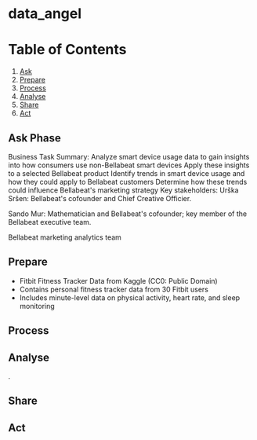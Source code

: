 # data_angel

# Table of Contents
1. [Ask](#Ask)
3. [Prepare](#Prepare)
4. [Process](#Process)
5. [Analyse](#Analyse)
6. [Share](#Share)
7. [Act](#Act)
   

   
## Ask Phase
<a id="introduction"></a>
Business Task Summary:
Analyze smart device usage data to gain insights into how consumers use non-Bellabeat smart devices
Apply these insights to a selected Bellabeat product
Identify trends in smart device usage and how they could apply to Bellabeat customers
Determine how these trends could influence Bellabeat's marketing strategy
Key stakeholders:
Urška Sršen: Bellabeat's cofounder and Chief Creative Officier.

Sando Mur: Mathematician and Bellabeat's cofounder; key member of the Bellabeat executive team.

Bellabeat marketing analytics team

## Prepare
<a id="Prepare"></a>
* Fitbit Fitness Tracker Data from Kaggle (CC0: Public Domain)
* Contains personal fitness tracker data from 30 Fitbit users 
* Includes minute-level data on physical activity, heart rate, and sleep monitoring

## Process
<a id="Process"></a>



## Analyse
<a id="analyse"></a>
.

## Share
<a id="conclusion"></a>

## Act
<a id="Act"></a>

